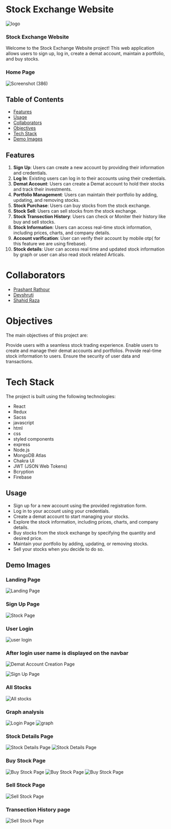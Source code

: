 

# Stock Exchange Website
![logo](https://github.com/Prashantrathour/stoic-sack-3017/assets/112960345/339f5f1e-0dc7-4479-8bff-3fd0a822daba)
### Stock Exchange Website

Welcome to the Stock Exchange Website project! This web application allows users to sign up, log in, create a demat account, maintain a portfolio, and buy stocks.
<h3>Home Page</h3>

![Screenshot (386)](https://github.com/Shahid0143/TradeHub/assets/112757232/79a879da-bb79-4d34-bbff-eb1b481b7097)

## Table of Contents

- [Features](#features)
- [Usage](#usage)
- [Collaborators](#collaborators)
- [Objectives](#objectives)
- [Tech Stack](#tech-stack)
- [Demo Images](#demo-images)



## Features

1. **Sign Up**: Users can create a new account by providing their information and credentials.
2. **Log In**: Existing users can log in to their accounts using their credentials.
3. **Demat Account**: Users can create a Demat account to hold their stocks and track their investments.
4. **Portfolio Management**: Users can maintain their portfolio by adding, updating, and removing stocks.
5. **Stock Purchase**: Users can buy stocks from the stock exchange.
6. **Stock Sell**: Users can sell stocks from the stock exchange.
7. **Stock Transection History**: Users can check or Moniter their history like  buy and sell stocks.
8. **Stock Information**: Users can access real-time stock information, including prices, charts, and company details.
9. **Account varification**: User can verify their account by mobile otp( for this feature we are using firebase).
10. **Stock details**: User can access real time and updated stock information by graph or user can also read stock related Articals.


# Collaborators
- [Prashant Rathour](https://github.com/Prashantrathour)
- [Devshruti](https://github.com/devshruti)
- [Shahid Raza](https://github.com/Shahid0143)

# Objectives
The main objectives of this project are:

Provide users with a seamless stock trading experience.
Enable users to create and manage their demat accounts and portfolios.
Provide real-time stock information to users.
Ensure the security of user data and transactions.
# Tech Stack
The project is built using the following technologies:

- React
- Redux
- Sacss
- javascript
- html
- css
- styled components
- express
- Node.js
- MongoDB Atlas
- Chakra UI
- JWT (JSON Web Tokens)
- Bcryption
- Firebase
## Usage

- Sign up for a new account using the provided registration form.
- Log in to your account using your credentials.
- Create a demat account to start managing your stocks.
- Explore the stock information, including prices, charts, and company details.
- Buy stocks from the stock exchange by specifying the quantity and desired price.
- Maintain your portfolio by adding, updating, or removing stocks.
- Sell your stocks when you decide to do so.
## Demo Images

### Landing Page
![Landing Page](https://ik.imagekit.io/ntmgxa7c6/tradehub_images/Screenshot__772_.png?updatedAt=1688662062553)

### Sign Up Page
![Stock Page](https://ik.imagekit.io/ntmgxa7c6/tradehub_images/Screenshot__778_.png?updatedAt=1688662109188)
### User Login
![user login](https://ik.imagekit.io/ntmgxa7c6/tradehub_images/Screenshot__773_.png?updatedAt=1688662147504)

### After login user name is displayed on the navbar
![Demat Account Creation Page](https://ik.imagekit.io/ntmgxa7c6/tradehub_images/Screenshot__775_.png?updatedAt=1688662072746)

![Sign Up Page](https://ik.imagekit.io/ntmgxa7c6/tradehub_images/Screenshot__774_.png?updatedAt=1688662069960)
### All Stocks

![All stocks](https://ik.imagekit.io/ntmgxa7c6/tradehub_images/Screenshot__776_.png?updatedAt=1688662139261)
### Graph analysis
![Login Page](https://ik.imagekit.io/ntmgxa7c6/tradehub_images/Screenshot__789_.png?updatedAt=1688662070511)
![graph](https://ik.imagekit.io/ntmgxa7c6/tradehub_images/Screenshot__784_.png?updatedAt=1688662156861)

### Stock Details Page
![Stock Details Page](https://github.com/Prashantrathour/stoic-sack-3017/assets/112960345/bb432e6e-b016-4d33-b0e8-e6b42b6fe8fd)
![Stock Details Page](https://ik.imagekit.io/ntmgxa7c6/tradehub_images/Screenshot__785_.png?updatedAt=1688662120866)

### Buy Stock Page
![Buy Stock Page](https://ik.imagekit.io/ntmgxa7c6/tradehub_images/Screenshot__788_.png?updatedAt=1688662117688)
![Buy Stock Page](https://ik.imagekit.io/ntmgxa7c6/tradehub_images/Screenshot__786_.png?updatedAt=1688662148243)
![Buy Stock Page](https://ik.imagekit.io/ntmgxa7c6/tradehub_images/Screenshot__787_.png?updatedAt=1688662153211)


### Sell Stock Page
![Sell Stock Page](https://ik.imagekit.io/ntmgxa7c6/tradehub_images/Screenshot__779_.png?updatedAt=1688662142258)
### Transection History page
![Sell Stock Page](https://ik.imagekit.io/ntmgxa7c6/tradehub_images/Screenshot__780_.png?updatedAt=1688662145483)




